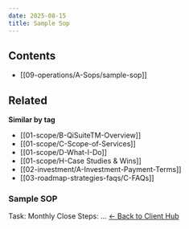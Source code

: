 ```yaml
---
date: 2025-08-15
title: Sample Sop
---
```


<!-- AUTO-TOC:START -->

## Contents
- [[09-operations/A-Sops/sample-sop]]

<!-- AUTO-TOC:END -->


<!-- RELATED:START -->

## Related
**Similar by tag**
- [[01-scope/B-QiSuiteTM-Overview]]
- [[01-scope/C-Scope-of-Services]]
- [[01-scope/D-What-I-Do]]
- [[01-scope/H-Case Studies & Wins]]
- [[02-investment/A-Investment-Payment-Terms]]
- [[03-roadmap-strategies-faqs/C-FAQs]]

<!-- RELATED:END -->




































### Sample SOP
Task: Monthly Close
Steps: ...
[← Back to Client Hub](https://www.builtbyrays.com/Client-Vault/portal)